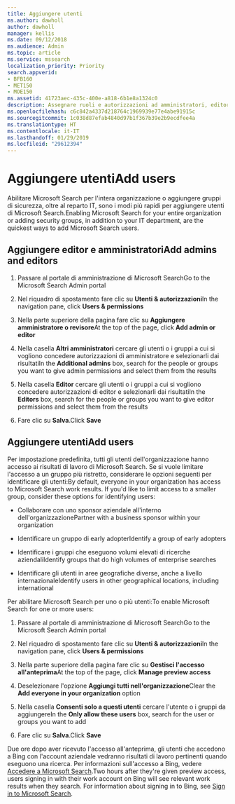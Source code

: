 ```yaml
---
title: Aggiungere utenti
ms.author: dawholl
author: dawholl
manager: kellis
ms.date: 09/12/2018
ms.audience: Admin
ms.topic: article
ms.service: mssearch
localization_priority: Priority
search.appverid:
- BFB160
- MET150
- MOE150
ms.assetid: 41723aec-435c-400e-a818-6b1e8a1324c0
description: Assegnare ruoli e autorizzazioni ad amministratori, editor e utenti nel portale di amministrazione di Microsoft Search
ms.openlocfilehash: c6c842a4337d218764c1969939e77e4abe91915c
ms.sourcegitcommit: 1c038d87efab4840d97b1f367b39e2b9ecdfee4a
ms.translationtype: HT
ms.contentlocale: it-IT
ms.lasthandoff: 01/29/2019
ms.locfileid: "29612394"
---
```

# <a name="add-users"></a><span data-ttu-id="561f7-103">Aggiungere utenti</span><span class="sxs-lookup"><span data-stu-id="561f7-103">Add users</span></span>

<span data-ttu-id="561f7-104">Abilitare Microsoft Search per l'intera organizzazione o aggiungere gruppi di sicurezza, oltre al reparto IT, sono i modi più rapidi per aggiungere utenti di Microsoft Search.</span><span class="sxs-lookup"><span data-stu-id="561f7-104">Enabling Microsoft Search for your entire organization or adding security groups, in addition to your IT department, are the quickest ways to add Microsoft Search users.</span></span>
  
## <a name="add-admins-and-editors"></a><span data-ttu-id="561f7-105">Aggiungere editor e amministratori</span><span class="sxs-lookup"><span data-stu-id="561f7-105">Add admins and editors</span></span>

1. <span data-ttu-id="561f7-106">Passare al portale di amministrazione di Microsoft Search</span><span class="sxs-lookup"><span data-stu-id="561f7-106">Go to the Microsoft Search Admin portal</span></span>
    
2. <span data-ttu-id="561f7-107">Nel riquadro di spostamento fare clic su **Utenti &amp; autorizzazioni**</span><span class="sxs-lookup"><span data-stu-id="561f7-107">In the navigation pane, click **Users &amp; permissions**</span></span>
    
3. <span data-ttu-id="561f7-108">Nella parte superiore della pagina fare clic su **Aggiungere amministratore o revisore**</span><span class="sxs-lookup"><span data-stu-id="561f7-108">At the top of the page, click **Add admin or editor**</span></span>
    
4. <span data-ttu-id="561f7-109">Nella casella **Altri amministratori** cercare gli utenti o i gruppi a cui si vogliono concedere autorizzazioni di amministratore e selezionarli dai risultati</span><span class="sxs-lookup"><span data-stu-id="561f7-109">In the **Additional admins** box, search for the people or groups you want to give admin permissions and select them from the results</span></span> 
    
5. <span data-ttu-id="561f7-110">Nella casella **Editor** cercare gli utenti o i gruppi a cui si vogliono concedere autorizzazioni di editor e selezionarli dai risultati</span><span class="sxs-lookup"><span data-stu-id="561f7-110">In the **Editors** box, search for the people or groups you want to give editor permissions and select them from the results</span></span> 
    
6. <span data-ttu-id="561f7-111">Fare clic su **Salva**.</span><span class="sxs-lookup"><span data-stu-id="561f7-111">Click **Save**</span></span>
    
## <a name="add-users"></a><span data-ttu-id="561f7-112">Aggiungere utenti</span><span class="sxs-lookup"><span data-stu-id="561f7-112">Add users</span></span>

<span data-ttu-id="561f7-p101">Per impostazione predefinita, tutti gli utenti dell'organizzazione hanno accesso ai risultati di lavoro di Microsoft Search. Se si vuole limitare l'accesso a un gruppo più ristretto, considerare le opzioni seguenti per identificare gli utenti:</span><span class="sxs-lookup"><span data-stu-id="561f7-p101">By default, everyone in your organization has access to Microsoft Search work results. If you'd like to limit access to a smaller group, consider these options for identifying users:</span></span>
  
- <span data-ttu-id="561f7-115">Collaborare con uno sponsor aziendale all'interno dell'organizzazione</span><span class="sxs-lookup"><span data-stu-id="561f7-115">Partner with a business sponsor within your organization</span></span>
    
- <span data-ttu-id="561f7-116">Identificare un gruppo di early adopter</span><span class="sxs-lookup"><span data-stu-id="561f7-116">Identify a group of early adopters</span></span>
    
- <span data-ttu-id="561f7-117">Identificare i gruppi che eseguono volumi elevati di ricerche aziendali</span><span class="sxs-lookup"><span data-stu-id="561f7-117">Identify groups that do high volumes of enterprise searches</span></span>
    
- <span data-ttu-id="561f7-118">Identificare gli utenti in aree geografiche diverse, anche a livello internazionale</span><span class="sxs-lookup"><span data-stu-id="561f7-118">Identify users in other geographical locations, including international</span></span>
    
<span data-ttu-id="561f7-119">Per abilitare Microsoft Search per uno o più utenti:</span><span class="sxs-lookup"><span data-stu-id="561f7-119">To enable Microsoft Search for one or more users:</span></span>
  
1. <span data-ttu-id="561f7-120">Passare al portale di amministrazione di Microsoft Search</span><span class="sxs-lookup"><span data-stu-id="561f7-120">Go to the Microsoft Search Admin portal</span></span>
    
2. <span data-ttu-id="561f7-121">Nel riquadro di spostamento fare clic su **Utenti &amp; autorizzazioni**</span><span class="sxs-lookup"><span data-stu-id="561f7-121">In the navigation pane, click **Users &amp; permissions**</span></span>
    
3. <span data-ttu-id="561f7-122">Nella parte superiore della pagina fare clic su **Gestisci l'accesso all'anteprima**</span><span class="sxs-lookup"><span data-stu-id="561f7-122">At the top of the page, click **Manage preview access**</span></span>
    
4. <span data-ttu-id="561f7-123">Deselezionare l'opzione **Aggiungi tutti nell'organizzazione**</span><span class="sxs-lookup"><span data-stu-id="561f7-123">Clear the **Add everyone in your organization** option</span></span> 
    
5. <span data-ttu-id="561f7-124">Nella casella **Consenti solo a questi utenti** cercare l'utente o i gruppi da aggiungere</span><span class="sxs-lookup"><span data-stu-id="561f7-124">In the **Only allow these users** box, search for the user or groups you want to add</span></span> 
    
6. <span data-ttu-id="561f7-125">Fare clic su **Salva**.</span><span class="sxs-lookup"><span data-stu-id="561f7-125">Click **Save**</span></span>
    
<span data-ttu-id="561f7-p102">Due ore dopo aver ricevuto l'accesso all'anteprima, gli utenti che accedono a Bing con l'account aziendale vedranno risultati di lavoro pertinenti quando eseguono una ricerca. Per informazioni sull'accesso a Bing, vedere [Accedere a Microsoft Search](use/sign-in.md).</span><span class="sxs-lookup"><span data-stu-id="561f7-p102">Two hours after they're given preview access, users signing in with their work account on Bing will see relevant work results when they search. For information about signing in to Bing, see [Sign in to Microsoft Search](use/sign-in.md).</span></span>